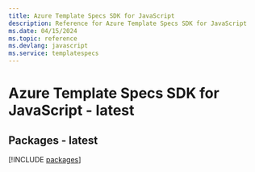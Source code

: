 ```yaml
---
title: Azure Template Specs SDK for JavaScript
description: Reference for Azure Template Specs SDK for JavaScript
ms.date: 04/15/2024
ms.topic: reference
ms.devlang: javascript
ms.service: templatespecs
---
```

# Azure Template Specs SDK for JavaScript - latest
## Packages - latest
[!INCLUDE [packages](template-specs-index.md)]